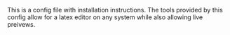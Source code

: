This is a config file with installation instructions. The tools provided by this config allow for a latex editor on any system while also allowing live preivews. 
